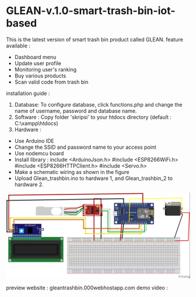# GLEAN-v.1.0-smart-trash-bin-iot-based
This is the latest version of smart trash bin product called GLEAN.
feature available :
- Dashboard menu
- Update user profile
- Monitoring user's ranking
- Buy various products
- Scan valid code from trash bin

installation guide :
1. Database: To configure database, click functions.php and change the name of username, password and database name.
2. Software :
Copy folder 'skripsi' to your htdocs directory (default : C:\xampp\htdocs)
3. Hardware :
- Use Arduino IDE
- Change the SSID and password name to your access point
- Use nodemcu board
- Install library : include <ArduinoJson.h> #include <ESP8266WiFi.h> #include <ESP8266HTTPClient.h> #include <Servo.h>
- Make a schematic wiring as shown in the figure
- Upload Glean_trashbin.ino to hardware 1, and Glean_trashbin_2 to hardware 2.

![Alt text](https://raw.githubusercontent.com/badrusalam11/GLEAN-v.1.0-smart-trash-bin-iot-based/main/Rangkaian%20GLEAN_revisi.jpg)

preview website : gleantrashbin.000webhostapp.com
demo video : 

